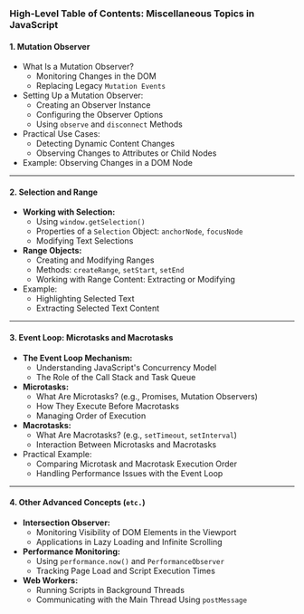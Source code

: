 ### **High-Level Table of Contents: Miscellaneous Topics in JavaScript**

#### **1. Mutation Observer**

- What Is a Mutation Observer?
  - Monitoring Changes in the DOM
  - Replacing Legacy `Mutation Events`
- Setting Up a Mutation Observer:
  - Creating an Observer Instance
  - Configuring the Observer Options
  - Using `observe` and `disconnect` Methods
- Practical Use Cases:
  - Detecting Dynamic Content Changes
  - Observing Changes to Attributes or Child Nodes
- Example: Observing Changes in a DOM Node

---

#### **2. Selection and Range**

- **Working with Selection:**
  - Using `window.getSelection()`
  - Properties of a `Selection` Object: `anchorNode`, `focusNode`
  - Modifying Text Selections
- **Range Objects:**
  - Creating and Modifying Ranges
  - Methods: `createRange`, `setStart`, `setEnd`
  - Working with Range Content: Extracting or Modifying
- Example:
  - Highlighting Selected Text
  - Extracting Selected Text Content

---

#### **3. Event Loop: Microtasks and Macrotasks**

- **The Event Loop Mechanism:**
  - Understanding JavaScript's Concurrency Model
  - The Role of the Call Stack and Task Queue
- **Microtasks:**
  - What Are Microtasks? (e.g., Promises, Mutation Observers)
  - How They Execute Before Macrotasks
  - Managing Order of Execution
- **Macrotasks:**
  - What Are Macrotasks? (e.g., `setTimeout`, `setInterval`)
  - Interaction Between Microtasks and Macrotasks
- Practical Example:
  - Comparing Microtask and Macrotask Execution Order
  - Handling Performance Issues with the Event Loop

---

#### **4. Other Advanced Concepts (`etc.`)**

- **Intersection Observer:**
  - Monitoring Visibility of DOM Elements in the Viewport
  - Applications in Lazy Loading and Infinite Scrolling
- **Performance Monitoring:**
  - Using `performance.now()` and `PerformanceObserver`
  - Tracking Page Load and Script Execution Times
- **Web Workers:**
  - Running Scripts in Background Threads
  - Communicating with the Main Thread Using `postMessage`
